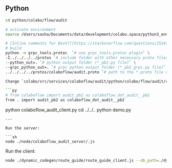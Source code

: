 ## Python

```sh
cd python/colabo/flow/audit

# activate environment
source /Users/sasha/Documents/data/development/colabo.space/python3_env/bin/activate

# [Inline comments for Bash?](https://stackoverflow.com/questions/2524367/inline-comments-for-bash)
# build
python -m grpc_tools.protoc  `# use grpc_tools.protoc plugin` \
-I../../../../protos `# include folder with other necessary proto files (I guess)` \
--python_out=. `# python output folder (*_pb2.py file)` \
--grpc_python_out=. `# grpc python output folder (*_pb2_grpc.py file)` \
../../../../protos/colaboflow/audit.proto `# path to the *.proto file with the description of gRPC service and messages`

Change `colabo/src/services/colaboflow/audit/python/colabo/flow/audit/colaboflow/audit_pb2_grpc.py`:

```py
# from colaboflow import audit_pb2 as colaboflow_dot_audit__pb2
from . import audit_pb2 as colaboflow_dot_audit__pb2
```

python colaboflow_audit_client.py
cd ../../..
python demo.py
```
---

Run the server:

```sh
node ./node/colaboflow_audit_server/.js
```

Run the client:

```sh
node ./dynamic_codegen/route_guide/route_guide_client.js --db_path=./dynamic_codegen/route_guide/route_guide_db.json
